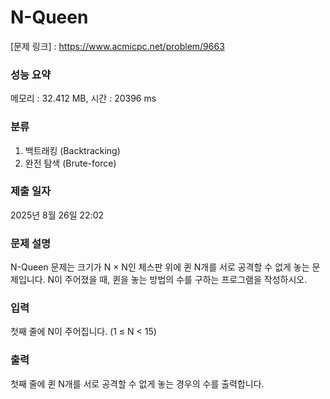 # N-Queen

[문제 링크] : https://www.acmicpc.net/problem/9663

### 성능 요약

메모리 : 32.412 MB, 시간 : 20396 ms

### 분류
1. 백트래킹 (Backtracking)
2. 완전 탐색 (Brute-force)

### 제출 일자

2025년 8월 26일 22:02

### 문제 설명

<p>
N-Queen 문제는 크기가 N × N인 체스판 위에 퀸 N개를 서로 공격할 수 없게 놓는 문제입니다. N이 주어졌을 때, 퀸을 놓는 방법의 수를 구하는 프로그램을 작성하시오.
</p>

### 입력

<p>
첫째 줄에 N이 주어집니다. (1 ≤ N < 15)
</p>

### 출력

<p>
첫째 줄에 퀸 N개를 서로 공격할 수 없게 놓는 경우의 수를 출력합니다.
</p>